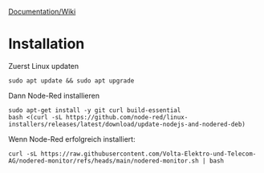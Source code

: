 <a href="https://github.com/Volta-Elektro-und-Telecom-AG/nodered-monitor/wiki">Documentation/Wiki</a>


<h1>Installation</h1>

Zuerst Linux updaten
```
sudo apt update && sudo apt upgrade
```

Dann Node-Red installieren
```
sudo apt-get install -y git curl build-essential
bash <(curl -sL https://github.com/node-red/linux-installers/releases/latest/download/update-nodejs-and-nodered-deb)
```

Wenn Node-Red erfolgreich installiert:
```
curl -sL https://raw.githubusercontent.com/Volta-Elektro-und-Telecom-AG/nodered-monitor/refs/heads/main/nodered-monitor.sh | bash
```
